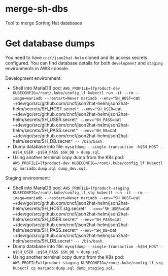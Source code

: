 # merge-sh-dbs

Tool to merge Sorting Hat databases


# Get database dumps

You need to have `cncf/json2hat-helm` cloned and its access secrets configured. You can find database details for both `development` and `staging` environments in AWS console.

Development environment:

- Shell into MariaDB pod: `AWS_PROFILE=lfproduct-dev KUBECONFIG=/root/.kube/config_lf kubectl run -it --rm --image=mariadb --restart=Never mariadb --env="SH_HOST=`cat ~/dev/go/src/github.com/cncf/json2hat-helm/json2hat-helm/secrets/SH_HOST.secret`" --env="SH_USER=`cat ~/dev/go/src/github.com/cncf/json2hat-helm/json2hat-helm/secrets/SH_USER.secret`" --env="SH_PASS=`cat ~/dev/go/src/github.com/cncf/json2hat-helm/json2hat-helm/secrets/SH_PASS.secret`" --env="SH_DB=`cat ~/dev/go/src/github.com/cncf/json2hat-helm/json2hat-helm/secrets/SH_DB.secret`" -- /bin/bash`.
- Dump database into file: `mysqldump --single-transaction -h$SH_HOST -u$SH_USER -p$SH_PASS $SH_DB > dump.sql`.
- Using another terminal copy dump from the K8s pod: `AWS_PROFILE=lfproduct-dev KUBECONFIG=/root/.kube/config_lf kubectl cp mariadb:dump.sql dump_dev.sql`.


Staging environment:

- Shell into MariaDB pod: `AWS_PROFILE=lfproduct-staging KUBECONFIG=/root/.kube/config_lf_stg kubectl run -it --rm --image=mariadb --restart=Never mariadb --env="SH_HOST=`cat ~/dev/go/src/github.com/cncf/json2hat-helm/json2hat-helm/secrets/SH_HOST.stg.secret`" --env="SH_USER=`cat ~/dev/go/src/github.com/cncf/json2hat-helm/json2hat-helm/secrets/SH_USER.secret`" --env="SH_PASS=`cat ~/dev/go/src/github.com/cncf/json2hat-helm/json2hat-helm/secrets/SH_PASS.secret`" --env="SH_DB=`cat ~/dev/go/src/github.com/cncf/json2hat-helm/json2hat-helm/secrets/SH_DB.secret`" -- /bin/bash`.
- Dump database into file: `mysqldump --single-transaction -h$SH_HOST -u$SH_USER -p$SH_PASS $SH_DB > dump.sql`.
- Using another terminal copy dump from the K8s pod: `AWS_PROFILE=lfproduct-staging KUBECONFIG=/root/.kube/config_lf_stg kubectl cp mariadb:dump.sql dump_staging.sql`.
